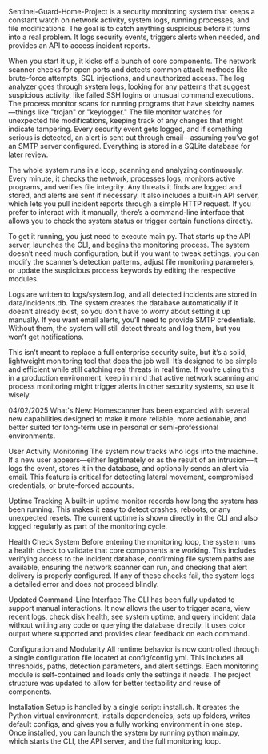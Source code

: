 Sentinel-Guard-Home-Project is a security monitoring system that keeps a constant watch on network activity, system logs, running processes, and file modifications. The goal is to catch anything suspicious before it turns into a real problem. It logs security events, triggers alerts when needed, and provides an API to access incident reports.

When you start it up, it kicks off a bunch of core components. The network scanner checks for open ports and detects common attack methods like brute-force attempts, SQL injections, and unauthorized access. The log analyzer goes through system logs, looking for any patterns that suggest suspicious activity, like failed SSH logins or unusual command executions. The process monitor scans for running programs that have sketchy names—things like "trojan" or "keylogger." The file monitor watches for unexpected file modifications, keeping track of any changes that might indicate tampering. Every security event gets logged, and if something serious is detected, an alert is sent out through email—assuming you’ve got an SMTP server configured. Everything is stored in a SQLite database for later review.

The whole system runs in a loop, scanning and analyzing continuously. Every minute, it checks the network, processes logs, monitors active programs, and verifies file integrity. Any threats it finds are logged and stored, and alerts are sent if necessary. It also includes a built-in API server, which lets you pull incident reports through a simple HTTP request. If you prefer to interact with it manually, there’s a command-line interface that allows you to check the system status or trigger certain functions directly.

To get it running, you just need to execute main.py. That starts up the API server, launches the CLI, and begins the monitoring process. The system doesn’t need much configuration, but if you want to tweak settings, you can modify the scanner’s detection patterns, adjust file monitoring parameters, or update the suspicious process keywords by editing the respective modules.

Logs are written to logs/system.log, and all detected incidents are stored in data/incidents.db. The system creates the database automatically if it doesn’t already exist, so you don’t have to worry about setting it up manually. If you want email alerts, you’ll need to provide SMTP credentials. Without them, the system will still detect threats and log them, but you won’t get notifications.

This isn’t meant to replace a full enterprise security suite, but it’s a solid, lightweight monitoring tool that does the job well. It’s designed to be simple and efficient while still catching real threats in real time. If you’re using this in a production environment, keep in mind that active network scanning and process monitoring might trigger alerts in other security systems, so use it wisely.

04/02/2025
What's New:
Homescanner has been expanded with several new capabilities designed to make it more reliable, more actionable, and better suited for long-term use in personal or semi-professional environments.

User Activity Monitoring
The system now tracks who logs into the machine. If a new user appears—either legitimately or as the result of an intrusion—it logs the event, stores it in the database, and optionally sends an alert via email. This feature is critical for detecting lateral movement, compromised credentials, or brute-forced accounts.

Uptime Tracking
A built-in uptime monitor records how long the system has been running. This makes it easy to detect crashes, reboots, or any unexpected resets. The current uptime is shown directly in the CLI and also logged regularly as part of the monitoring cycle.

Health Check System
Before entering the monitoring loop, the system runs a health check to validate that core components are working. This includes verifying access to the incident database, confirming file system paths are available, ensuring the network scanner can run, and checking that alert delivery is properly configured. If any of these checks fail, the system logs a detailed error and does not proceed blindly.

Updated Command-Line Interface
The CLI has been fully updated to support manual interactions. It now allows the user to trigger scans, view recent logs, check disk health, see system uptime, and query incident data without writing any code or querying the database directly. It uses color output where supported and provides clear feedback on each command.

Configuration and Modularity
All runtime behavior is now controlled through a single configuration file located at config/config.yml. This includes all thresholds, paths, detection parameters, and alert settings. Each monitoring module is self-contained and loads only the settings it needs. The project structure was updated to allow for better testability and reuse of components.

Installation
Setup is handled by a single script: install.sh. It creates the Python virtual environment, installs dependencies, sets up folders, writes default configs, and gives you a fully working environment in one step. Once installed, you can launch the system by running python main.py, which starts the CLI, the API server, and the full monitoring loop.
